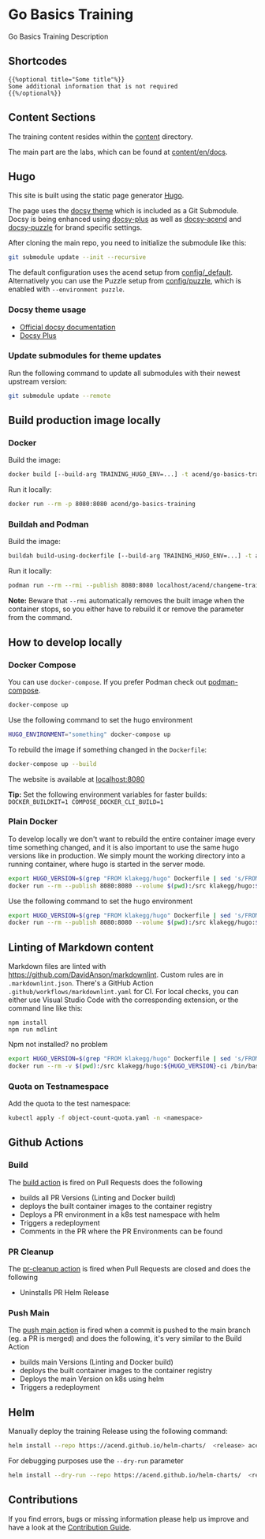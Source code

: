 # Go Basics Training

Go Basics Training Description


## Shortcodes

```
{{%optional title="Some title"%}}
Some additional information that is not required
{{%/optional%}}
```


## Content Sections

The training content resides within the [content](content) directory.

The main part are the labs, which can be found at [content/en/docs](content/en/docs).


## Hugo

This site is built using the static page generator [Hugo](https://gohugo.io/).

The page uses the [docsy theme](https://github.com/google/docsy) which is included as a Git Submodule.
Docsy is being enhanced using [docsy-plus](https://github.com/acend/docsy-plus/) as well as
[docsy-acend](https://github.com/acend/docsy-acend/) and [docsy-puzzle](https://github.com/puzzle/docsy-puzzle/)
for brand specific settings.

After cloning the main repo, you need to initialize the submodule like this:

```bash
git submodule update --init --recursive
```

The default configuration uses the acend setup from [config/_default](config/_default/config.toml).
Alternatively you can use the Puzzle setup from [config/puzzle](config/puzzle/config.toml), which is enabled with
`--environment puzzle`.


### Docsy theme usage

* [Official docsy documentation](https://www.docsy.dev/docs/)
* [Docsy Plus](https://github.com/acend/docsy-plus/)


### Update submodules for theme updates

Run the following command to update all submodules with their newest upstream version:

```bash
git submodule update --remote
```


## Build production image locally


### Docker

Build the image:

```bash
docker build [--build-arg TRAINING_HUGO_ENV=...] -t acend/go-basics-training .
```

Run it locally:

```bash
docker run --rm -p 8080:8080 acend/go-basics-training
```


### Buildah and Podman

Build the image:

```bash
buildah build-using-dockerfile [--build-arg TRAINING_HUGO_ENV=...] -t acend/changeme-training .
```

Run it locally:

```bash
podman run --rm --rmi --publish 8080:8080 localhost/acend/changeme-training
```

**Note:** Beware that `--rmi` automatically removes the built image when the container stops, so you either have to rebuild it or remove the parameter from the command.


## How to develop locally


### Docker Compose

You can use `docker-compose`. If you prefer Podman check out [podman-compose](https://github.com/containers/podman-compose).

```bash
docker-compose up
```

Use the following command to set the hugo environment

```bash
HUGO_ENVIRONMENT="something" docker-compose up
```

To rebuild the image if something changed in the `Dockerfile`:

```bash
docker-compose up --build
```

The website is available at [localhost:8080](http://localhost:8080)

**Tip:** Set the following environment variables for faster builds: `DOCKER_BUILDKIT=1 COMPOSE_DOCKER_CLI_BUILD=1`


### Plain Docker

To develop locally we don't want to rebuild the entire container image every time something changed, and it is also important to use the same hugo versions like in production.
We simply mount the working directory into a running container, where hugo is started in the server mode.

```bash
export HUGO_VERSION=$(grep "FROM klakegg/hugo" Dockerfile | sed 's/FROM klakegg\/hugo://g' | sed 's/ AS builder//g')
docker run --rm --publish 8080:8080 --volume $(pwd):/src klakegg/hugo:${HUGO_VERSION} server --port 8080
```

Use the following command to set the hugo environment

```bash
export HUGO_VERSION=$(grep "FROM klakegg/hugo" Dockerfile | sed 's/FROM klakegg\/hugo://g' | sed 's/ AS builder//g')
docker run --rm --publish 8080:8080 --volume $(pwd):/src klakegg/hugo:${HUGO_VERSION} server --port 8080 --environment=<environment>
```


## Linting of Markdown content

Markdown files are linted with <https://github.com/DavidAnson/markdownlint>.
Custom rules are in `.markdownlint.json`.
There's a GitHub Action `.github/workflows/markdownlint.yaml` for CI.
For local checks, you can either use Visual Studio Code with the corresponding extension, or the command line like this:

```shell script
npm install
npm run mdlint
```

Npm not installed? no problem

```bash
export HUGO_VERSION=$(grep "FROM klakegg/hugo" Dockerfile | sed 's/FROM klakegg\/hugo://g' | sed 's/ AS builder//g')
docker run --rm -v $(pwd):/src klakegg/hugo:${HUGO_VERSION}-ci /bin/bash -c "npm install && npm run mdlint"
```


### Quota on Testnamespace

Add the quota to the test namespace:

```bash
kubectl apply -f object-count-quota.yaml -n <namespace>
```


## Github Actions


### Build

The [build action](.github/workflows/build.yaml) is fired on Pull Requests does the following

* builds all PR Versions (Linting and Docker build)
* deploys the built container images to the container registry
* Deploys a PR environment in a k8s test namespace with helm
* Triggers a redeployment
* Comments in the PR where the PR Environments can be found


### PR Cleanup

The [pr-cleanup action](.github/workflows/pr-cleanup.yaml) is fired when Pull Requests are closed and does the following

* Uninstalls PR Helm Release


### Push Main

The [push main action](.github/workflows/push-main.yaml) is fired when a commit is pushed to the main branch (eg. a PR is merged) and does the following, it's very similar to the Build Action

* builds main Versions (Linting and Docker build)
* deploys the built container images to the container registry
* Deploys the main Version on k8s using helm
* Triggers a redeployment


## Helm

Manually deploy the training Release using the following command:

```bash
helm install --repo https://acend.github.io/helm-charts/  <release> acend-training-chart --values helm-chart/values.yaml -n <namespace>
```

For debugging purposes use the `--dry-run` parameter

```bash
helm install --dry-run --repo https://acend.github.io/helm-charts/  <release> acend-training-chart --values helm-chart/values.yaml -n <namespace>
```


## Contributions

If you find errors, bugs or missing information please help us improve and have a look at the [Contribution Guide](CONTRIBUTING.md).
